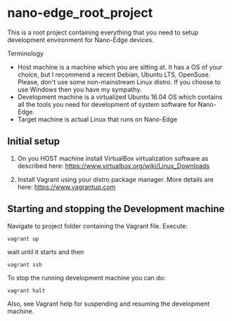 # nano-edge_root_project

This is a root project containing everything that you need to setup development 
environment for Nano-Edge devices.

Terminology
* Host machine is a machine which you are sitting at. It has a OS of your 
  choice, but I recommend a recent Debian, Ubuntu LTS, OpenSuse. Please, don't
  use some non-mainstream Linux distro. If you choose to use Windows then you
  have my sympathy.
* Development machine is a virtualized Ubuntu 16.04 OS which contains all the
  tools you need for development of system software for Nano-Edge.
* Target machine is actual Linux that runs on Nano-Edge

## Initial setup

1. On you HOST machine install VirtualBox virtualization software as described 
   here: https://www.virtualbox.org/wiki/Linux_Downloads

2. Install Vagrant using your distro package manager. More details are here:
   https://www.vagrantup.com

## Starting and stopping the Development machine

Navigate to project folder containing the Vagrant file. Execute:
    
    vagrant up

wait until it starts and then

    vagrant ssh

To stop the running development machine you can do:

    vagrant halt

Also, see Vagrant help for suspending and resuming the development machine.

